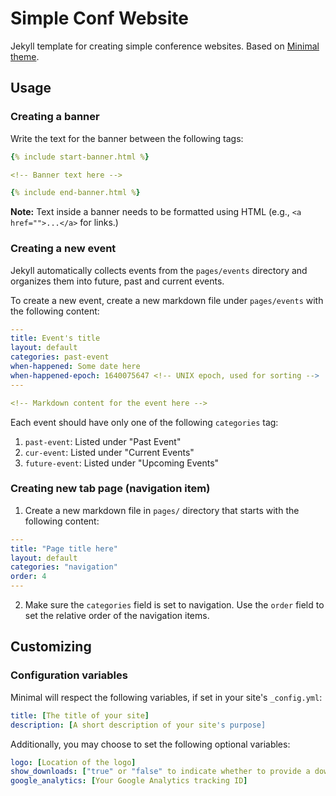 # Simple Conf Website
Jekyll template for creating simple conference websites. Based on [Minimal
theme](http://pages-themes.github.io/minimal).

## Usage

### Creating a banner
Write the text for the banner between the following tags:  
```yml
{% include start-banner.html %}

<!-- Banner text here -->

{% include end-banner.html %}
```

**Note:** Text inside a banner needs to be formatted using HTML (e.g., `<a
href="">...</a>` for links.)  

### Creating a new event
Jekyll automatically collects events from the `pages/events` directory and
organizes them into future, past and current events.

To create a new event, create a new markdown file under `pages/events` with the
following content:

```yml
---
title: Event's title
layout: default
categories: past-event
when-happened: Some date here
when-happened-epoch: 1640075647 <!-- UNIX epoch, used for sorting -->
---

<!-- Markdown content for the event here -->
```

Each event should have only one of the following `categories` tag:  
1. `past-event`: Listed under "Past Event"  
2. `cur-event`: Listed under "Current Events"  
3. `future-event`: Listed under "Upcoming Events"  

### Creating new tab page (navigation item)
1. Create a new markdown file in `pages/` directory that starts with the
   following content:
```yml
---
title: "Page title here"
layout: default
categories: "navigation"
order: 4
---
```
   
2. Make sure the `categories` field is set to navigation. Use the `order` field
   to set the relative order of the navigation items.



## Customizing

### Configuration variables

Minimal will respect the following variables, if set in your site's `_config.yml`:

```yml
title: [The title of your site]
description: [A short description of your site's purpose]
```

Additionally, you may choose to set the following optional variables:

```yml
logo: [Location of the logo]
show_downloads: ["true" or "false" to indicate whether to provide a download URL]
google_analytics: [Your Google Analytics tracking ID]
```

